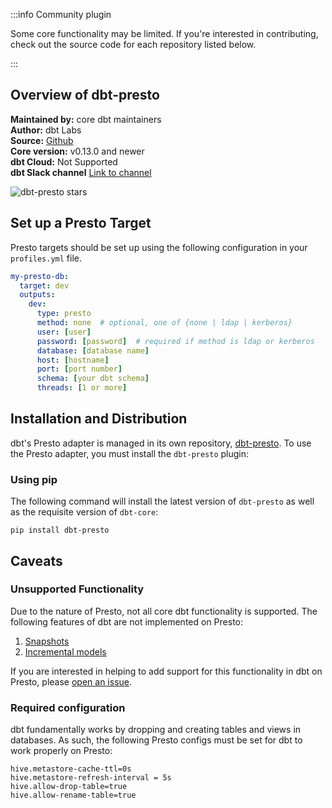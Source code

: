 
:::info Community plugin

Some core functionality may be limited. If you're interested in contributing, check out the source code for each repository listed below.

:::

## Overview of dbt-presto
**Maintained by:** core dbt maintainers        
**Author:** dbt Labs        
**Source:** [Github](https://github.com/dbt-labs/dbt-presto)       
**Core version:** v0.13.0 and newer     
**dbt Cloud:** Not Supported       
**dbt Slack channel** [Link to channel](https://getdbt.slack.com/archives/CNNPBQ24R)    

![dbt-presto stars](https://img.shields.io/github/stars/dbt-labs/dbt-presto?style=for-the-badge)

## Set up a Presto Target

Presto targets should be set up using the following configuration in your `profiles.yml` file.

<File name='~/.dbt/profiles.yml'>

```yaml
my-presto-db:
  target: dev
  outputs:
    dev:
      type: presto
      method: none  # optional, one of {none | ldap | kerberos}
      user: [user]
      password: [password]  # required if method is ldap or kerberos
      database: [database name]
      host: [hostname]
      port: [port number]
      schema: [your dbt schema]
      threads: [1 or more]

```

</File>

## Installation and Distribution

dbt's Presto adapter is managed in its own repository, [dbt-presto](https://github.com/dbt-labs/dbt-presto). To use the Presto adapter, you must install the `dbt-presto` plugin:

### Using pip
The following command will install the latest version of `dbt-presto` as well as the requisite version of `dbt-core`:

```
pip install dbt-presto
```

## Caveats

### Unsupported Functionality

Due to the nature of Presto, not all core dbt functionality is supported. The following features of dbt are not implemented on Presto:

1. [Snapshots](snapshots)
2. [Incremental models](configuring-incremental-models)

If you are interested in helping to add support for this functionality in dbt on Presto, please [open an issue](https://github.com/dbt-labs/dbt-presto/issues/new).

### Required configuration

dbt fundamentally works by dropping and creating tables and <Term id="view">views</Term> in databases. As such, the following Presto configs must be set for dbt to work properly on Presto:

```
hive.metastore-cache-ttl=0s
hive.metastore-refresh-interval = 5s
hive.allow-drop-table=true
hive.allow-rename-table=true
```
